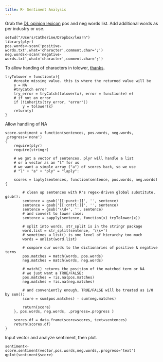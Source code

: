 ```yaml
---
title: R- Sentiment Analysis
---
```


Grab the [DL opinion lexicon](https://www.cs.uic.edu/~liub/FBS/sentiment-analysis.html) pos and neg words list. Add additional words as per industry or use.

	setwd("/Users/Catherine/Dropbox/learn")
	library(plyr)
	pos.words<-scan('positive-words.txt',what='character',comment.char=';')
	neg.words<-scan('negative-words.txt',what='character',comment.char=';')

To allow handing of characters in tolower, [thanks](http://gastonsanchez.com/blog/how-to/2012/05/29/Catching-errors-when-using-tolower.html).

	tryTolower = function(x){
		#create missing value. this is where the returned value will be
   		y = NA
		#tryCatch error
   		try_error = tryCatch(tolower(x), error = function(e) e)
		# if not an error
   		if (!inherits(try_error, "error"))
      		y = tolower(x)
   		return(y)
	}

Allow handling of NA

	score.sentiment = function(sentences, pos.words, neg.words, .progress='none')
	{
    	require(plyr)
    	require(stringr)
     
    	# we got a vector of sentences. plyr will handle a list
    	# or a vector as an "l" for us
    	# we want a simple array ("a") of scores back, so we use 
    	# "l" + "a" + "ply" = "laply":

    	scores = laply(sentences, function(sentence, pos.words, neg.words) {
         
       		# clean up sentences with R's regex-driven global substitute, gsub():
       	 	sentence = gsub('[[:punct:]]', '', sentence)
        	sentence = gsub('[[:cntrl:]]', '', sentence)
        	sentence = gsub('\\d+', '', sentence)
        	# and convert to lower case:
        	sentence = sapply(sentence, function(x) tryTolower(x))
 
        	# split into words. str_split is in the stringr package
        	word.list = str_split(sentence, '\\s+')
        	# sometimes a list() is one level of hierarchy too much
        	words = unlist(word.list)
 
        	# compare our words to the dictionaries of positive & negative terms
        	pos.matches = match(words, pos.words)
        	neg.matches = match(words, neg.words)
     
        	# match() returns the position of the matched term or NA
        	# we just want a TRUE/FALSE:
        	pos.matches = !is.na(pos.matches)
        	neg.matches = !is.na(neg.matches)
 
        	# and conveniently enough, TRUE/FALSE will be treated as 1/0 by sum():
        	score = sum(pos.matches) - sum(neg.matches)
 
        	return(score)
    	}, pos.words, neg.words, .progress=.progress )
 
    	scores.df = data.frame(score=scores, text=sentences)
    	return(scores.df)
	}

Input vector and analyze sentiment, then plot.

	sentiment<-score.sentiment(vector,pos.words,neg.words,.progress='text')
	qplot(sentiment$score)